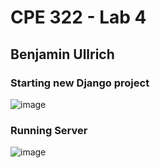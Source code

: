 # CPE 322 - Lab 4

## Benjamin Ullrich

### Starting new Django project
![image](https://github.com/BenUllrich/CPE-322-Work/assets/108437018/52087d1f-d29d-409e-8ca8-535619b30eef)


### Running Server
![image](https://github.com/BenUllrich/CPE-322-Work/assets/108437018/b8ba410b-6704-43e5-9e6f-bbd1af1b9b33)
